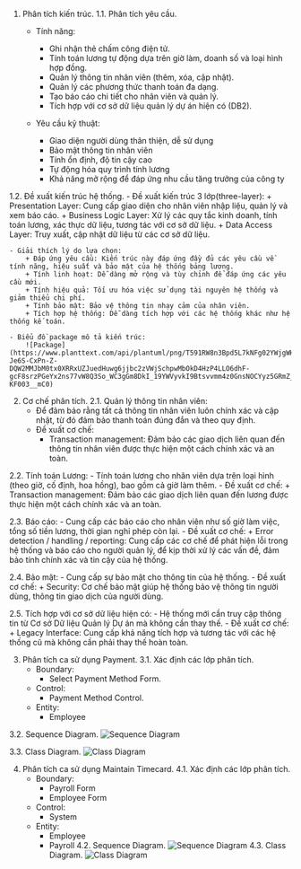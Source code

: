 1. Phân tích kiến trúc.
1.1. Phân tích yêu cầu.
    - Tính năng:
        + Ghi nhận thẻ chấm công điện tử.
        + Tính toán lương tự động dựa trên giờ làm, doanh số và loại hình hợp đồng.
        + Quản lý thông tin nhân viên (thêm, xóa, cập nhật).
        + Quản lý các phương thức thanh toán đa dạng.
        + Tạo báo cáo chi tiết cho nhân viên và quản lý.
        + Tích hợp với cơ sở dữ liệu quản lý dự án hiện có (DB2).

    - Yêu cầu kỹ thuật: 
        + Giao diện người dùng thân thiện, dễ sử dụng
        + Bảo mật thông tin nhân viên
        + Tính ổn định, độ tin cậy cao
        + Tự động hóa quy trình tính lương
        + Khả năng mở rộng để đáp ứng nhu cầu tăng trưởng của công ty  
        
1.2. Đề xuất kiến trúc hệ thống.
    - Đề xuất kiến trúc 3 lớp(three-layer):
        + Presentation Layer: Cung cấp giao diện cho nhân viên nhập liệu, quản lý và xem báo cáo.
        + Business Logic Layer: Xử lý các quy tắc kinh doanh, tính toán lương, xác thực dữ liệu, tương tác với cơ sở dữ liệu.
        + Data Access Layer: Truy xuất, cập nhật dữ liệu từ các cơ sở dữ liệu.
    
    - Giải thích lý do lựa chọn:
        + Đáp ứng yêu cầu: Kiến trúc này đáp ứng đầy đủ các yêu cầu về tính năng, hiệu suất và bảo mật của hệ thống bảng lương.
        + Tính linh hoạt: Dễ dàng mở rộng và tùy chỉnh để đáp ứng các yêu cầu mới.
        + Tính hiệu quả: Tối ưu hóa việc sử dụng tài nguyên hệ thống và giảm thiểu chi phí.
        + Tính bảo mật: Bảo vệ thông tin nhạy cảm của nhân viên.
        + Tích hợp hệ thống: Dễ dàng tích hợp với các hệ thống khác như hệ thống kế toán.

    - Biểu đồ package mô tả kiến trúc:
        ![Package](https://www.planttext.com/api/plantuml/png/T591RW8n3Bpd5L7kNFg02YWjgWHIoweFi8m5KRF9okiWBQWlwu4dyOMci8Ymk-Je6S-CxPn-Z-DQW2MMJbM0tx0XRRxUZJuedHuwg6jjbc2zVWjSchpwMbOkD4HzP4LLO6dhF-gcF8srzPGeYx2ns77vW8Q3So_WC3gGm8DkI_19YWVyvkI9Btsvvmm4z0GnsNOCYyz5GRmZ_gUqZ1oVJPzo91SjS4lhw5AEmHbky7qNOMGhJQTf4cLBNYo2sE1D5mfizosInCxN6OsUUyjKlUsUMVdu3oXPsWU4Qsur9hzEV-KF003__mC0)

2. Cơ chế phân tích.
2.1. Quản lý thông tin nhân viên:
    - Để đảm bảo rằng tất cả thông tin nhân viên luôn chính xác và cập nhật, từ đó đảm bảo thanh toán đúng đắn và theo quy định.
    - Đề xuất cơ chế:
        + Transaction management: Đảm bảo các giao dịch liên quan đến thông tin nhân viên được thực hiện một cách chính xác và an toàn.

2.2. Tính toán Lương:
    - Tính toán lương cho nhân viên dựa trên loại hình (theo giờ, cố định, hoa hồng), bao gồm cả giờ làm thêm.
    - Đề xuất cơ chế:
        + Transaction management: Đảm bảo các giao dịch liên quan đến lương được thực hiện một cách chính xác và an toàn.

2.3. Báo cáo: 
    - Cung cấp các báo cáo cho nhân viên như số giờ làm việc, tổng số tiền lương, thời gian nghỉ phép còn lại.
    - Đề xuất cơ chế:
        + Error detection / handling / reporting: Cung cấp các cơ chế để phát hiện lỗi trong hệ thống và báo cáo cho người quản lý, 
                                                    để kịp thời xử lý các vấn đề, đảm bảo tính chính xác và tin cậy của hệ thống.

2.4. Bảo mật: 
    - Cung cấp sự bảo mật cho thông tin của hệ thống.
    - Đề xuất cơ chế:
        + Security: Cơ chế bảo mật giúp hệ thống bảo vệ thông tin người dùng, thông tin giao dịch của người dùng.

2.5. Tích hợp với cơ sở dữ liệu hiện có:
    - Hệ thống mới cần truy cập thông tin từ Cơ sở Dữ liệu Quản lý Dự án mà không cần thay thế.
    - Đề xuất cơ chế:
        + Legacy Interface: Cung cấp khả năng tích hợp và tương tác với các hệ thống cũ mà không cần phải thay thế hoàn toàn.

3. Phân tích ca sử dụng Payment.
3.1. Xác định các lớp phân tích.
    - Boundary:  
        + Select Payment Method Form.
    - Control: 
        + Payment Method Control.
    - Entity: 
        + Employee

3.2. Sequence Diagram.
    ![Sequence Diagram](https://www.planttext.com/api/plantuml/png/Z9EzJiCm4CTtFyKf4qZm0XrGfLAOg11z0YSv6gl-IEspK6O69WRU08cv4gpDq074U_W9U0MID07rWnOFaPNxtTt_VxQ_ocNV4RVabMGy8MDXg79f2aGM6wzJRWk8nYWn8RZcXK9DS8MKcHGkZ5KHSDTiM68qMICXsg06g_yDsEuPwth0wLcJtOCRd7bq16J0hRhbRHtLr64rLkDjZHwS2vTBNcnmO78IHZlMShyTnfcvww9m58soi9Xh81lAjmH8XCKoZquWkWpbNC3CSuW_NpryF8bGFkWwCiXy4Sfx3TFCXCNBPkxn3bVZ_raP6HAtHMiSquvZN18Cib0-QkZqPk_FUX8nXjBXJ-mFpGogjJM7RjAA2odq17YQMdIkWJjbdPCU33MXtSdkSEjZ9ROBhqazCCJzacEkfw2vGk0w1PuarGqbq5x5QFVgRn9Jf4hP0V5h9Ehg4FhLjtuTtm000F__0m00)

3.3. Class Diagram. 
    ![Class Diagram](https://www.planttext.com/api/plantuml/png/T5DBRi8m4Dtd55u6gLm0HH6bi2ke4bBtGpm2g_wazWGfgdg4dgAhNg6ewg8duGIzGWr9J0pK6zipp_FUFDk_k--n8x1KAPaK4fnZCrLAKoEoB9jf4bJd-Kl23aDeOe8twoLPeTTCWy8eK4AjKDCSQMDYg08X_NpBkKNdejGAzDFYl18KXQaqBIgrGjjajaPmLfKS21_wF6b7STmDUc27D8zuEoWqspFin0kP8laJ0TXfkxcgQv2y9grlaI9ltiIZEDYJVP78YtOvkiAAaeJHKNoDD3sbqbRmoXY9e9bmZo05lsv3aBQi7Q7ockwC9cjaa7Gl76NTXUSCsvNhPQEsylX-NSyzRsXNA0rFg2lOjzcYCbiCsEPH3Vvdz0P44PSUEmiSms5-vls85PlzxaspF6axFs32WH5xhlQVxvh9dwyOSgtC1tZC63K__90_0000__y30000)

4. Phân tích ca sử dụng Maintain Timecard.
4.1. Xác định các lớp phân tích.
    - Boundary:  
        + Payroll Form
        + Employee Form
    - Control: 
        + System    
    - Entity: 
        + Employee
        + Payroll
4.2. Sequence Diagram.
    ![Sequence Diagram](https://www.planttext.com/api/plantuml/png/T5DBRi8m4Dtd55u6gLm0HH6bi2ke4bBtGpm2g_wazWGfgdg4dgAhNg6ewg8duGIzGWr9J0pK6zipp_FUFDk_k--n8x1KAPaK4fnZCrLAKoEoB9jf4bJd-Kl23aDeOe8twoLPeTTCWy8eK4AjKDCSQMDYg08X_NpBkKNdejGAzDFYl18KXQaqBIgrGjjajaPmLfKS21_wF6b7STmDUc27D8zuEoWqspFin0kP8laJ0TXfkxcgQv2y9grlaI9ltiIZEDYJVP78YtOvkiAAaeJHKNoDD3sbqbRmoXY9e9bmZo05lsv3aBQi7Q7ockwC9cjaa7Gl76NTXUSCsvNhPQEsylX-NSyzRsXNA0rFg2lOjzcYCbiCsEPH3Vvdz0P44PSUEmiSms5-vls85PlzxaspF6axFs32WH5xhlQVxvh9dwyOSgtC1tZC63K__90_0000__y30000)
4.3. Class Diagram. 
    ![Class Diagram](https://www.planttext.com/api/plantuml/png/T5DBRi8m4Dtd55u6gLm0HH6bi2ke4bBtGpm2g_wazWGfgdg4dgAhNg6ewg8duGIzGWr9J0pK6zipp_FUFDk_k--n8x1KAPaK4fnZCrLAKoEoB9jf4bJd-Kl23aDeOe8twoLPeTTCWy8eK4AjKDCSQMDYg08X_NpBkKNdejGAzDFYl18KXQaqBIgrGjjajaPmLfKS21_wF6b7STmDUc27D8zuEoWqspFin0kP8laJ0TXfkxcgQv2y9grlaI9ltiIZEDYJVP78YtOvkiAAaeJHKNoDD3sbqbRmoXY9e9bmZo05lsv3aBQi7Q7ockwC9cjaa7Gl76NTXUSCsvNhPQEsylX-NSyzRsXNA0rFg2lOjzcYCbiCsEPH3Vvdz0P44PSUEmiSms5-vls85PlzxaspF6axFs32WH5xhlQVxvh9dwyOSgtC1tZC63K__90_0000__y30000)